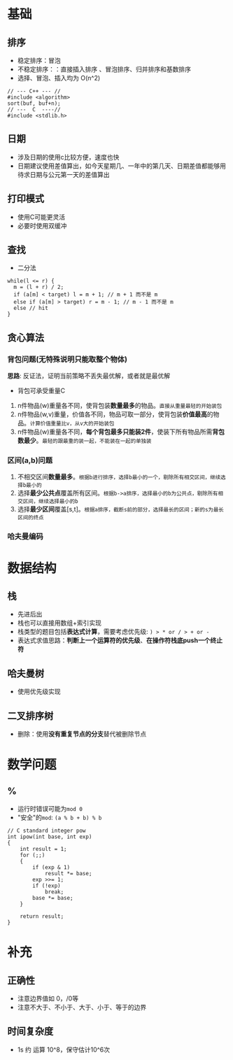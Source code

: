 # 基础

## 排序
 - 稳定排序：冒泡
 - 不稳定排序：：直接插入排序 、冒泡排序、归并排序和基数排序
 -  选择、冒泡、插入均为 O(n^2)
 ```
 // --- C++ --- //
 #include <algorithm>
 sort(buf, buf+n);
 // ---  C  ----//
 #include <stdlib.h>
 ```

## 日期
 - 涉及日期的使用c比较方便，速度也快
 - 日期建议使用差值算出，如今天星期几、一年中的第几天、日期差值都能够用待求日期与公元第一天的差值算出

## 打印模式
 - 使用C可能更灵活
 - 必要时使用双缓冲

## 查找
 - 二分法
 ```
 while(l <= r) {
   m = (l + r) / 2;
   if (a[m] < target) l = m + 1; // m + 1 而不是 m
   else if (a[m] > target) r = m - 1; // m - 1 而不是 m
   else // hit
 }
 ```

## 贪心算法
### **背包问题(无特殊说明只能取整个物体)**
**思路**: 反证法，证明当前策略不丢失最优解，或者就是最优解
  - 背包可承受重量C
  1. n件物品(w)重量各不同，使背包装**数量最多**的物品。`直接从重量最轻的开始装包`
  2. n件物品(w,v)重量，价值各不同，物品可取一部分，使背包装**价值最高**的物品。`计算价值重量比v，从v大的开始装包`
  3. n件物品(w)重量各不同，**每个背包最多只能装2件**，使装下所有物品所需**背包数最少**。`最轻的跟最重的装一起，不能装在一起的单独装`
### **区间(a,b)问题**
 1. 不相交区间**数量最多**。`根据b进行排序，选择b最小的一个，剔除所有相交区间，继续选择b最小的`
 2. 选择**最少公共点**覆盖所有区间。`根据b->a排序，选择最小的b为公共点，剔除所有相交区间，继续选择最小的b`
 3. 选择**最少区间**覆盖[s,t]。`根据a排序，截断s前的部分，选择最长的区间；新的s为最长区间的终点`
### **哈夫曼编码**

# 数据结构
## 栈
 - 先进后出
 - 栈也可以直接用数组+索引实现
 - 栈类型的题目包括**表达式计算**，需要考虑优先级: `) > * or / > + or -`
 - 表达式求值思路：**判断上一个运算符的优先级**、**在操作符栈底push一个终止符**

## 哈夫曼树
 - 使用优先级实现

## 二叉排序树
 - 删除：使用**没有重复节点的分支**替代被删除节点

# 数学问题
## %
 - 运行时错误可能为`mod 0`
 - "安全"的`mod`: `(a % b + b) % b`
```
// C standard integer pow
int ipow(int base, int exp)
{
    int result = 1;
    for (;;)
    {
        if (exp & 1)
            result *= base;
        exp >>= 1;
        if (!exp)
            break;
        base *= base;
    }

    return result;
}
```

# 补充

## 正确性
 - 注意边界值如 0，/0等
 - 注意不大于、不小于、大于、小于、等于的边界

## 时间复杂度
 - 1s 约 运算 10^8，保守估计10^6次
